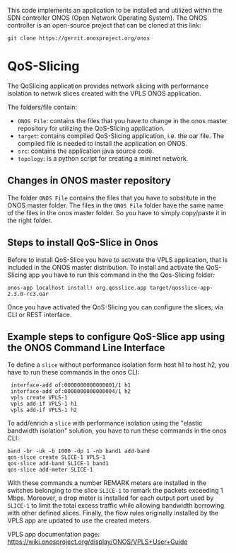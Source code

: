 This code implements an application to be installed and utilized within the SDN controller ONOS (Open Network Operating System). The ONOS controller is an open-source project that can be cloned at this link: 

    git clone https://gerrit.onosproject.org/onos 

# QoS-Slicing

The QoSlicing application provides network slicing with performance isolation to netwrk slices created with the VPLS ONOS application.

The folders/file contain:
* `ONOS File`: contains the files that you have to change in the onos master repository for utilizing the QoS-Slicing application.
* `target`: contains compiled QoS-Slicing application, i.e. the oar file. The compiled file is needed to install the application on ONOS.
* `src`: contains the application java source code. 
* `topology`: is a python script for creating a mininet network.

## Changes in ONOS master repository 

The folder `ONOS File` contains the files that you have to sobstitute in the ONOS master folder. The files in the `ONOS File` folder 
have the same name of the files in the onos master folder. So you have to simply copy/paste it in the right folder.

## Steps to install QoS-Slice in Onos
Before to install QoS-Slice you have to activate the VPLS application, that is included in the ONOS master distribution. To install and activate the QoS-Slicing app you have to run this command in the the Qos-Slicing folder:

    onos-app localhost install! org.qosslice.app target/qosslice-app-2.3.0-rc3.oar  
    
Once you have activated the QoS-Slicing you can configure the slices, via CLI or REST interface.
    
## Example steps to configure QoS-Slice app using the ONOS Command Line Interface

To define a `slice` without performance isolation form host h1 to host h2, you have to run these commands in the onos CLI:

     interface-add of:0000000000000001/1 h1             
     interface-add of:0000000000000004/1 h2 
     vpls create VPLS-1                                 
     vpls add-if VPLS-1 h1                              
     vpls add-if VPLS-1 h2
    
To add/enrich a `slice` with performance isolation using the "elastic bandwidth isolation" solution, you have to run these commands in the onos CLI:

    band -br -uk -b 1000 -dp 1 -nb band1 add-band     
    qos-slice create SLICE-1 VPLS-1                    
    qos-slice add-band SLICE-1 band1                
    qos-slice add-meter SLICE-1
    
With these commands a number REMARK meters are installed in the switches belonging to the slice `SLICE-1` to remark the packets exceeding 1 Mbps. Moreover, a drop meter is installed for each output port used by `SLICE-1` to limit the total excess traffic while allowing bandwidth borrowing with other defined slices. Finally, the flow rules originally installed by the VPLS app are updated to use the created meters. 
    
VPLS app documentation page: https://wiki.onosproject.org/display/ONOS/VPLS+User+Guide
